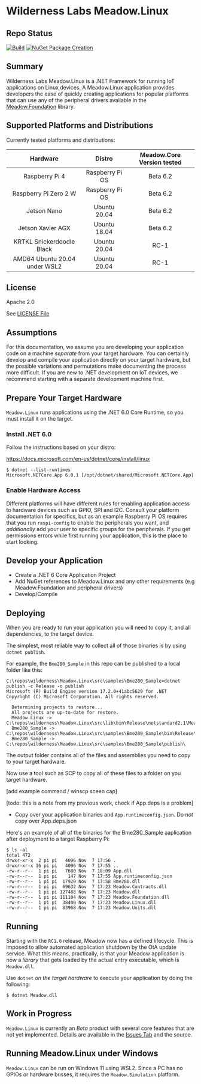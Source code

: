 # Wilderness Labs Meadow.Linux

## Repo Status

[![Build](https://github.com/WildernessLabs/Meadow.Linux/actions/workflows/build.yml/badge.svg)](https://github.com/WildernessLabs/Meadow.Linux/actions/workflows/build.yml)
[![NuGet Package Creation](https://github.com/WildernessLabs/Meadow.Linux/actions/workflows/package.yml/badge.svg)](https://github.com/WildernessLabs/Meadow.Linux/actions/workflows/package.yml)

## Summary

Wilderness Labs Meadow.Linux is a .NET Framework for running IoT applications on Linux devices. A Meadow.Linux application provides developers the ease of quickly creating applications for popular platforms that can use any of the peripheral drivers available in the [Meadow.Foundation](https://github.com/WildernessLabs/Meadow.Foundation) library.

## Supported Platforms and Distributions

Currently tested platforms and distributions:

| Hardware | Distro | Meadow.Core Version tested |
| :---: | :---: | :---: |
| Raspberry Pi 4 | Raspberry Pi OS | Beta 6.2 |
| Raspberry Pi Zero 2 W | Raspberry Pi OS | Beta 6.2 |
| Jetson Nano | Ubuntu 20.04 | Beta 6.2 |
| Jetson Xavier AGX | Ubuntu 18.04 | Beta 6.2 |
| KRTKL Snickerdoodle Black | Ubuntu 20.04 | RC-1 |
| AMD64 Ubuntu 20.04 under WSL2  | Ubuntu 20.04 | RC-1 |

## License

Apache 2.0

See [LICENSE File](/LICENSE)

## Assumptions

For this documentation, we assume you are developing your application code on a machine *separate* from your target hardware.  You can certainly develop and compile your application directly on your target hardware, but the possible variations and permutations make documenting the process more difficult. If you are new to .NET development on IoT devices, we recommend starting with a separate development machine first.

## Prepare Your Target Hardware

`Meadow.Linux` runs applications using the .NET 6.0 Core Runtime, so you must install it on the target.

### Install .NET 6.0

Follow the instructions based on your distro:

https://docs.microsoft.com/en-us/dotnet/core/install/linux

```console
$ dotnet --list-runtimes
Microsoft.NETCore.App 6.0.1 [/opt/dotnet/shared/Microsoft.NETCore.App]
```

### Enable Hardware Access

Different platforms will have different rules for enabling application access to hardware devices such as GPIO, SPI and I2C. Consult your platform documentation for specifics, but as an example Raspberry Pi OS requires that you run `raspi-config` to enable the peripherals you want, and *additionally* add your user to specific groups for the peripherals.  If you get permissions errors while first running your application, this is the place to start looking.

## Develop your Application

- Create a .NET 6 Core Application Project
- Add NuGet references to Meadow.Linux and any other requirements (e.g Meadow.Foundation and peripheral drivers)
- Develop/Compile 

## Deploying

When you are ready to run your application you will need to copy it, and all dependencies, to the target device.

The simplest, most reliable way to collect all of those binaries is by using `dotnet publish`.

For example, the `Bme280_Sample` in this repo can be published to a local folder like this:

```console
C:\repos\wilderness\Meadow.Linux\src\samples\Bme280_Sample>dotnet publish -c Release -o publish
Microsoft (R) Build Engine version 17.2.0+41abc5629 for .NET
Copyright (C) Microsoft Corporation. All rights reserved.

  Determining projects to restore...
  All projects are up-to-date for restore.
  Meadow.Linux -> C:\repos\wilderness\Meadow.Linux\src\lib\bin\Release\netstandard2.1\Meadow.Linux.dll
  Bme280_Sample -> C:\repos\wilderness\Meadow.Linux\src\samples\Bme280_Sample\bin\Release\net6.0\App.dll
  Bme280_Sample -> C:\repos\wilderness\Meadow.Linux\src\samples\Bme280_Sample\publish\
``` 

The output folder contains all of the files and assemblies you need to copy to your target hardware.

Now use a tool such as SCP to copy all of these files to a folder on you target hardware.

[add example command / winscp sceen cap]

[todo: this is a note from my previous work, check if App.deps is a problem]
- Copy over your application binaries and `App.runtimeconfig.json`.  Do *not* copy over App.deps.json

Here's an example of all of the binaries for the Bme280_Sample aaplication after deployment to a target Raspberry Pi:

```console
$ ls -al
total 472
drwxr-xr-x  2 pi pi   4096 Nov  7 17:56 .
drwxr-xr-x 16 pi pi   4096 Nov  7 17:55 ..
-rw-r--r--  1 pi pi   7680 Nov  7 18:09 App.dll
-rw-r--r--  1 pi pi    147 Nov  7 17:55 App.runtimeconfig.json
-rw-r--r--  1 pi pi  17920 Nov  7 17:58 Bme280.dll
-rw-r--r--  1 pi pi  69632 Nov  7 17:23 Meadow.Contracts.dll
-rw-r--r--  1 pi pi 127488 Nov  7 17:23 Meadow.dll
-rw-r--r--  1 pi pi 111104 Nov  7 17:23 Meadow.Foundation.dll
-rw-r--r--  1 pi pi  38400 Nov  7 17:23 Meadow.Linux.dll
-rw-r--r--  1 pi pi  83968 Nov  7 17:23 Meadow.Units.dll
```

## Running

Starting with the `RC1.0` release, Meadow now has a defined lifecycle.  This is imposed to allow automated application shutdown by the OtA update service. What this means, practically, is that your Meadow application is now a _library_ that gets loaded by the actual entry executable, which is `Meadow.dll`.

Use `dotnet` *on the target hardware* to execute your application by doing the following:

```console
$ dotnet Meadow.dll
```
 
## Work in Progress

`Meadow.Linux` is currently an *Beta* product with several core features that are not yet implemented. Details are available in the [Issues Tab](https://github.com/WildernessLabs/Meadow.Linux/issues) and the source.

## Running Meadow.Linux under Windows

`Meadow.Linux` can be run on Windows 11 using WSL2.  Since a PC has no GPIOs or hardware busses, it requires the `Meadow.Simulation` platform.
